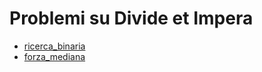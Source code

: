 # Problemi su Divide et Impera

- [ricerca_binaria](../../problemi/ricerca_binaria)
- [forza_mediana](../../problemi/forza_mediana)
